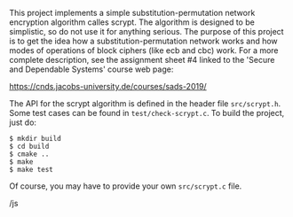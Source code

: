 This project implements a simple substitution-permutation network
encryption algorithm calles scrypt. The algorithm is designed to be
simplistic, so do not use it for anything serious. The purpose of this
project is to get the idea how a substitution-permutation network
works and how modes of operations of block ciphers (like ecb and cbc)
work. For a more complete description, see the assignment sheet #4
linked to the 'Secure and Dependable Systems' course web page:

https://cnds.jacobs-university.de/courses/sads-2019/

The API for the scrypt algorithm is defined in the header file
`src/scrypt.h`. Some test cases can be found in
`test/check-scrypt.c`. To build the project, just do:

    $ mkdir build
    $ cd build
    $ cmake ..
    $ make
    $ make test

Of course, you may have to provide your own `src/scrypt.c` file.

/js